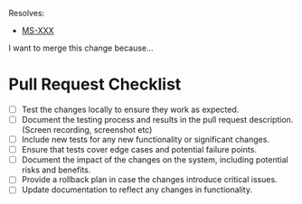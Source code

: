 Resolves:

- [MS-XXX](https://mirumee.atlassian.net/browse/MS-XXX)

I want to merge this change because...

<!-- Please mention all relevant issue numbers. -->

# Pull Request Checklist

<!-- Please keep this section. It will make the maintainer's life easier. -->

- [ ] Test the changes locally to ensure they work as expected.
- [ ] Document the testing process and results in the pull request description. (Screen recording, screenshot etc)
- [ ] Include new tests for any new functionality or significant changes.
- [ ] Ensure that tests cover edge cases and potential failure points.
- [ ] Document the impact of the changes on the system, including potential risks and benefits.
- [ ] Provide a rollback plan in case the changes introduce critical issues.
- [ ] Update documentation to reflect any changes in functionality.
